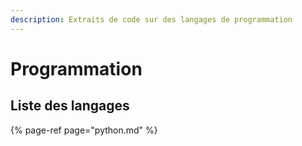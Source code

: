 ```yaml
---
description: Extraits de code sur des langages de programmation
---
```


# Programmation

## Liste des langages

{% page-ref page="python.md" %}

